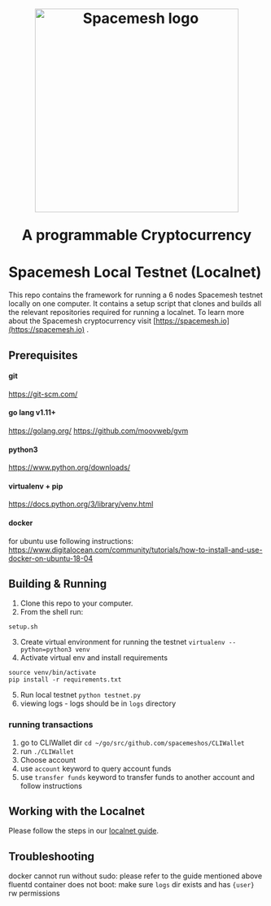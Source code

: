 <h1 align="center"><a href="https://spacemesh.io"><img width="400" src="https://spacemesh.io/content/images/2019/05/black_logo_hp.png" alt="Spacemesh logo" /></a><p align="center">A programmable Cryptocurrency</p></h1>
  
# Spacemesh Local Testnet (Localnet)

This repo contains the framework for running a 6 nodes Spacemesh testnet locally on one computer. 
It contains a setup script that clones and builds all the relevant repositories required for running a localnet.
To learn more about the Spacemesh cryptocurrency visit [https://spacemesh.io](https://spacemesh.io) .

## Prerequisites
#### git 
https://git-scm.com/
#### go lang v1.11+
https://golang.org/
https://github.com/moovweb/gvm

#### python3
https://www.python.org/downloads/

#### virtualenv + pip
https://docs.python.org/3/library/venv.html

#### docker
for ubuntu use following instructions:
https://www.digitalocean.com/community/tutorials/how-to-install-and-use-docker-on-ubuntu-18-04

## Building & Running

1. Clone this repo to your computer.
2. From the shell run:
```
setup.sh
``` 
3. Create virtual environment for running the testnet
`virtualenv --python=python3 venv`
4. Activate virtual env and install requirements
```
source venv/bin/activate
pip install -r requirements.txt
```
5. Run local testnet
`python testnet.py`
6. viewing logs - logs should be in `logs` directory
### running transactions
1. go to CLIWallet dir
`cd ~/go/src/github.com/spacemeshos/CLIWallet`
2. run `./CLIWallet`
3. Choose account
4. use `account` keyword to query account funds
5. use `transfer funds` keyword to transfer funds to another account and follow instructions

## Working with the Localnet
Please follow the steps in our [localnet guide](https://testnet.spacemesh.io/#/local).

## Troubleshooting
docker cannot run without sudo: please refer to the guide mentioned above
fluentd container does not boot: make sure `logs` dir exists and has `{user}` rw permissions
